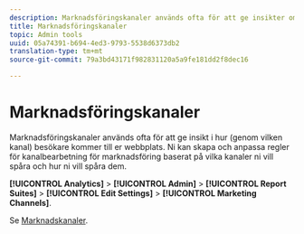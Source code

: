 ```yaml
---
description: Marknadsföringskanaler används ofta för att ge insikter om hur besökarna kommer in på er webbplats. Ni kan skapa och anpassa regler för kanalbearbetning för marknadsföring baserat på vilka kanaler ni vill spåra och hur ni vill spåra dem.
title: Marknadsföringskanaler
topic: Admin tools
uuid: 05a74391-b694-4ed3-9793-5538d6373db2
translation-type: tm+mt
source-git-commit: 79a3bd43171f982831120a5a9fe181dd2f8dec16

---
```



# Marknadsföringskanaler

Marknadsföringskanaler används ofta för att ge insikt i hur (genom vilken kanal) besökare kommer till er webbplats. Ni kan skapa och anpassa regler för kanalbearbetning för marknadsföring baserat på vilka kanaler ni vill spåra och hur ni vill spåra dem.

**[!UICONTROL Analytics]** > **[!UICONTROL Admin]** > **[!UICONTROL Report Suites]** > **[!UICONTROL Edit Settings]** > **[!UICONTROL Marketing Channels]**.

Se [Marknadskanaler](/help/components/c-marketing-channels/analyze-mc.md).
